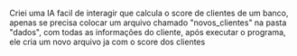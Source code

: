 Criei uma IA facil de interagir que calcula o score de clientes de um banco, apenas se precisa colocar um arquivo chamado "novos_clientes" na pasta "dados", com todas as informações do cliente, após executar o programa, ele cria um novo arquivo ja com o score dos clientes
